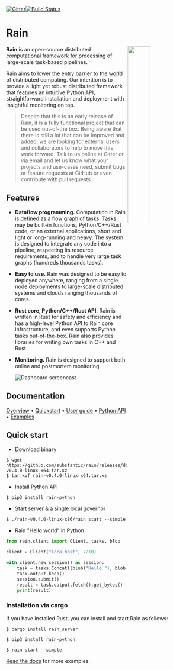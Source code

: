 [![Gitter](https://badges.gitter.im/substantic/rain.svg)](https://gitter.im/substantic/rain?utm_source=badge&utm_medium=badge&utm_campaign=pr-badge&utm_content=badge)[![Build Status](https://travis-ci.org/substantic/rain.svg?branch=master)](https://travis-ci.org/substantic/rain)

# Rain

<img align="right" width="35%" src="docs/imgs/logo.svg?sanitize=true">

**Rain** is an open-source distributed computational framework for processing
of large-scale task-based pipelines.

Rain aims to lower the entry barrier to the world of distributed computing. Our
intention is to provide a light yet robust distributed framework that features
an intuitive Python API, straightforward installation and deployment with
insightful monitoring on top.

> Despite that this is an early release of Rain, it is a fully functional
> project that can be used out-of-the box. Being aware that there is still
> a lot that can be improved and added, we are looking for external
> users and collaborators to help to move this work forward.
> Talk to us online at Gitter or via email and let us know what your
> projects and use-cases need, submit bugs or feature
> requests at GitHub or even contribute with pull requests.

## Features

- **Dataflow programming.** Computation in Rain is defined as a flow graph of
  tasks. Tasks may be built-in functions, Python/C++/Rust code, or an external
  applications, short and light or long-running and heavy. The system is
  designed to integrate any code into a pipeline, respecting its resource
  requirements, and to handle very large task graphs (hundreds thousands tasks).

- **Easy to use.** Rain was designed to be easy to deployed anywhere, ranging
  from a single node deployments to large-scale distributed systems and clouds
  ranging thousands of cores.

- **Rust core, Python/C++/Rust API.** Rain is written in Rust for safety and
  efficiency and has a high-level Python API to Rain core infrastructure, and
  even supports Python tasks out-of-the-box. Rain also provides libraries for
  writing own tasks in C++ and Rust.

- **Monitoring.** Rain is designed to support both online and postmortem
  monitoring.

  ![Dashboard screencast](docs/imgs/rain-dashboard.gif)

## Documentation

[Overview](http://substantic.github.io/rain/docs/overview.html) &bull; [Quickstart](http://substantic.github.io/rain/docs/quickstart.html) &bull; [User guide](http://substantic.github.io/rain/docs/user.html) &bull; [Python API](http://substantic.github.io/rain/docs/python_api.html) &bull; [Examples](http://substantic.github.io/rain/docs/examples.html)

## Quick start

- Download binary

```
$ wget https://github.com/substantic/rain/releases/download/v0.4.0/rain-v0.4.0-linux-x64.tar.xz
$ tar xvf rain-v0.4.0-linux-x64.tar.xz
```

- Install Python API

```
$ pip3 install rain-python
```

- Start server & a single local governor

```
$ ./rain-v0.4.0-linux-x86/rain start --simple
```

- Rain "Hello world" in Python

```python
from rain.client import Client, tasks, blob

client = Client("localhost", 7210)

with client.new_session() as session:
    task = tasks.Concat((blob("Hello "), blob("world!")))
    task.output.keep()
    session.submit()
    result = task.output.fetch().get_bytes()
    print(result)
```

### Installation via cargo

If you have installed Rust, you can install and start Rain as follows:

```
$ cargo install rain_server

$ pip3 install rain-python

$ rain start --simple
```

[Read the docs](http://substantic.github.io/rain/docs/examples.html) for more examples.

